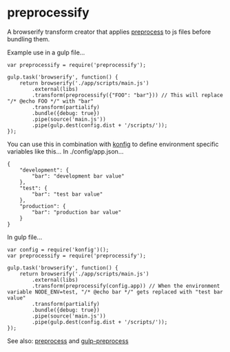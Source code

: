 preprocessify
=============

A browserify transform creator that applies [preprocess](https://github.com/jsoverson/preprocess) to js files before bundling them.

Example use in a gulp file...
```
var preprocessify = require('preprocessify');

gulp.task('browserify', function() {
    return browserify('./app/scripts/main.js')
        .external(libs)
        .transform(preprocessify({"FOO": "bar"})) // This will replace "/* @echo FOO */" with "bar"
        .transform(partialify)
        .bundle({debug: true})
        .pipe(source('main.js'))
        .pipe(gulp.dest(config.dist + '/scripts/'));
});
```

You can use this in combination with [konfig](https://github.com/vngrs/konfig) to define environment specific variables like this...
In ./config/app.json...
```
{
    "development": {
        "bar": "development bar value"
    },
    "test": {
        "bar": "test bar value"
    },
    "production": {
        "bar": "production bar value"
    }
}
```

In gulp file...
```
var config = require('konfig')();
var preprocessify = require('preprocessify');

gulp.task('browserify', function() {
    return browserify('./app/scripts/main.js')
        .external(libs)
        .transform(preprocessify(config.app)) // When the environment variable NODE_ENV=test, "/* @echo bar */" gets replaced with "test bar value"
        .transform(partialify)
        .bundle({debug: true})
        .pipe(source('main.js'))
        .pipe(gulp.dest(config.dist + '/scripts/'));
});
```

See also: [preprocess](https://github.com/jsoverson/preprocess) and [gulp-preprocess](https://github.com/jas/gulp-preprocess)
